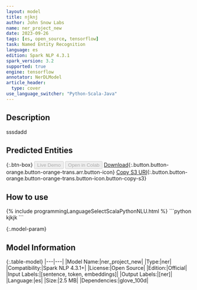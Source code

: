 ```yaml
---
layout: model
title: njknj
author: John Snow Labs
name: ner_project_new
date: 2023-09-26
tags: [es, open_source, tensorflow]
task: Named Entity Recognition
language: es
edition: Spark NLP 4.3.1
spark_version: 3.2
supported: true
engine: tensorflow
annotator: NerDLModel
article_header:
  type: cover
use_language_switcher: "Python-Scala-Java"
---
```


## Description

sssdadd

## Predicted Entities



{:.btn-box}
<button class="button button-orange" disabled>Live Demo</button>
<button class="button button-orange" disabled>Open in Colab</button>
[Download](https://s3.amazonaws.com/models-hub-auxdata/public/models/ner_project_new_es_4.3.1_3.2_1695743087287.zip){:.button.button-orange.button-orange-trans.arr.button-icon}
[Copy S3 URI](s3://models-hub-auxdata/public/models/ner_project_new_es_4.3.1_3.2_1695743087287.zip){:.button.button-orange.button-orange-trans.button-icon.button-copy-s3}

## How to use



<div class="tabs-box" markdown="1">
{% include programmingLanguageSelectScalaPythonNLU.html %}
```python
kjkjk
```

</div>

{:.model-param}
## Model Information

{:.table-model}
|---|---|
|Model Name:|ner_project_new|
|Type:|ner|
|Compatibility:|Spark NLP 4.3.1+|
|License:|Open Source|
|Edition:|Official|
|Input Labels:|[sentence, token, embeddings]|
|Output Labels:|[ner]|
|Language:|es|
|Size:|2.5 MB|
|Dependencies:|glove_100d|
